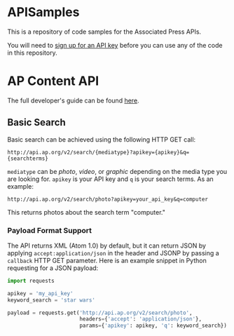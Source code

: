 APISamples
==========

This is a repository of code samples for the Associated Press APIs.

You will need to [sign up for an API key](http://developer.ap.org/) before you can use any of the code in this repository.

# AP Content API

The full developer's guide can be found [here](http://developer.ap.org/files/AP_Content_API_Developer_Guide.pdf).

## Basic Search

Basic search can be achieved using the following HTTP GET call:

```
http://api.ap.org/v2/search/{mediatype}?apikey={apikey}&q={searchterms}
```

`mediatype` can be *photo*, *video*, or *graphic* depending on the media type you are looking for.  `apikey` is your API key and `q` is your search terms.  As an example:

```
http://api.ap.org/v2/search/photo?apikey=your_api_key&q=computer
```

This returns photos about the search term "computer."

### Payload Format Support

The API returns XML (Atom 1.0) by default, but it can return JSON by applying `accept:application/json` in the header and JSONP by passing a `callback` HTTP GET parameter.  Here is an example snippet in Python requesting for a JSON payload:

```python
import requests

apikey = 'my_api_key'
keyword_search = 'star wars'

payload = requests.get('http://api.ap.org/v2/search/photo',
                       headers={'accept': 'application/json'},
                       params={'apikey': apikey, 'q': keyword_search})
```


